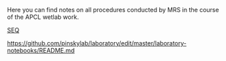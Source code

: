 Here you can find notes on all procedures conducted by MRS in the course of the APCL wetlab work.

[SEQ](laboratory/laboratory-notebooks/SEQ/index.html)

https://github.com/pinskylab/laboratory/edit/master/laboratory-notebooks/README.md
